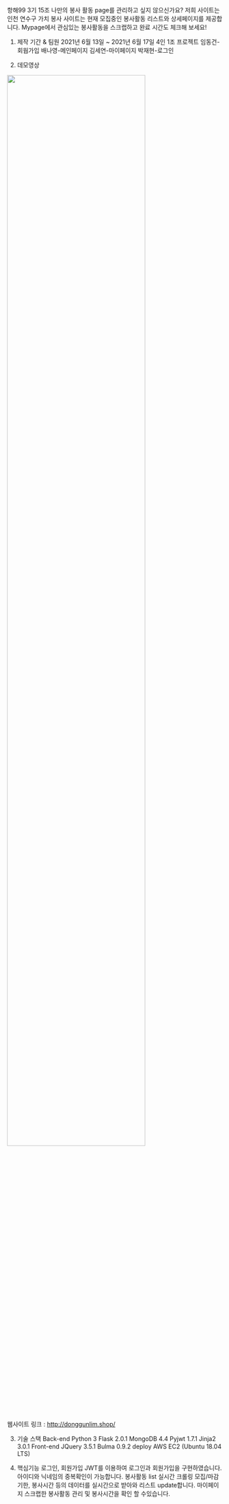 항해99 3기 15조
나만의 봉사 활동 page를 관리하고 싶지 않으신가요? 저희 사이트는 인천 연수구 가치 봉사 사이트는 현재 모집중인 봉사활동 리스트와 상세페이지를 제공합니다. Mypage에서 관심있는 봉사활동을 스크랩하고 완료 시간도 체크해 보세요!



1. 제작 기간 & 팀원
2021년 6월 13일 ~ 2021년 6월 17일
4인 1조 프로젝트
임동건-회웝가입
배나영-메인페이지
김세연-마이페이지
박재현-로그인



2. 데모영상
<img width="80%" src="https://user-images.githubusercontent.com/89460880/133869354-9a9a1a41-f78f-4c8a-9773-9a60b9281467.gif"/>

웹사이트 링크 : http://donggunlim.shop/



3. 기술 스택
Back-end
Python 3
Flask 2.0.1
MongoDB 4.4
Pyjwt 1.7.1
Jinja2 3.0.1
Front-end
JQuery 3.5.1
Bulma 0.9.2
deploy
AWS EC2 (Ubuntu 18.04 LTS)



4. 핵심기능
로그인, 회원가입
JWT를 이용하여 로그인과 회원가입을 구현하였습니다.
아이디와 닉네임의 중복확인이 가능합니다.
봉사활동 list 실시간 크롤링
모집/마감 기한, 봉사시간 등의 데이터를 실시간으로 받아와 리스트 update합니다.
마이페이지
스크랩한 봉사활동 관리 및 봉사시간을 확인 할 수있습니다.
